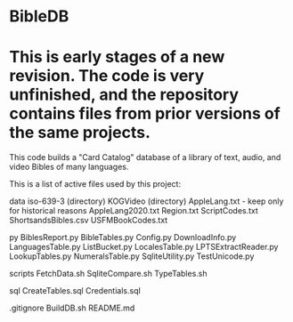 # BibleDB
# This is early stages of a new revision. The code is very unfinished, and the repository contains files from prior versions of the same projects. 
This code builds a "Card Catalog" database of a library of text, audio, and video Bibles of many languages.

This is a list of active files used by this project:

data
	iso-639-3 (directory)
	KOGVideo (directory)
	AppleLang.txt - keep only for historical reasons
	AppleLang2020.txt
	Region.txt
	ScriptCodes.txt
	ShortsandsBibles.csv
	USFMBookCodes.txt

py
	BiblesReport.py
	BibleTables.py
	Config.py
	DownloadInfo.py
	LanguagesTable.py
	ListBucket.py
	LocalesTable.py
	LPTSExtractReader.py
	LookupTables.py
	NumeralsTable.py
	SqliteUtility.py
	TestUnicode.py

scripts
	FetchData.sh
	SqliteCompare.sh
	TypeTables.sh

sql
	CreateTables.sql
	Credentials.sql

.gitignore
BuildDB.sh
README.md



